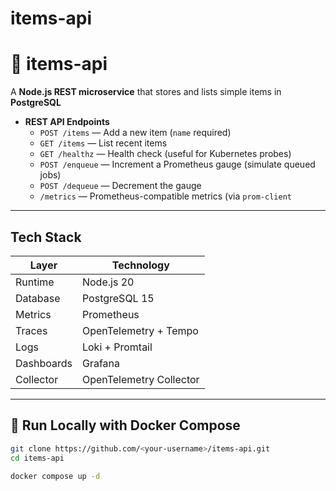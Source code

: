 # items-api
# 🧩 items-api

A **Node.js REST microservice** that stores and lists simple items in **PostgreSQL**

- **REST API Endpoints**
  - `POST /items` — Add a new item (`name` required)
  - `GET /items` — List recent items
  - `GET /healthz` — Health check (useful for Kubernetes probes)
  - `POST /enqueue` — Increment a Prometheus gauge (simulate queued jobs)
  - `POST /dequeue` — Decrement the gauge
  - `/metrics` — Prometheus-compatible metrics (via `prom-client`

---

## Tech Stack

| Layer | Technology |
|-------|-------------|
| Runtime | Node.js 20 |
| Database | PostgreSQL 15 |
| Metrics | Prometheus |
| Traces | OpenTelemetry + Tempo |
| Logs | Loki + Promtail |
| Dashboards | Grafana |
| Collector | OpenTelemetry Collector |

---

## 🚀 Run Locally with Docker Compose

```bash
git clone https://github.com/<your-username>/items-api.git
cd items-api

docker compose up -d

